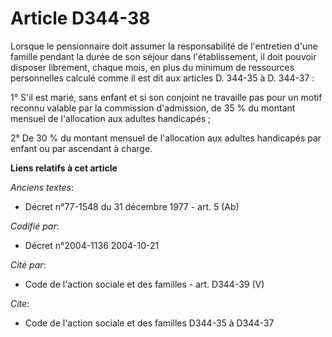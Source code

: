# Article D344-38

Lorsque le pensionnaire doit assumer la responsabilité de l'entretien d'une famille pendant la durée de son séjour dans
l'établissement, il doit pouvoir disposer librement, chaque mois, en plus du minimum de ressources personnelles calculé comme
il est dit aux articles D. 344-35 à D. 344-37 :

1° S'il est marié, sans enfant et si son conjoint ne travaille pas pour un motif reconnu valable par la commission
d'admission, de 35 % du montant mensuel de l'allocation aux adultes handicapés ;

2° De 30 % du montant mensuel de l'allocation aux adultes handicapés par enfant ou par ascendant à charge.

**Liens relatifs à cet article**

_Anciens textes_:

  - Décret n°77-1548 du 31 décembre 1977 - art. 5 (Ab)

_Codifié par_:

  - Décret n°2004-1136 2004-10-21

_Cité par_:

  - Code de l'action sociale et des familles - art. D344-39 (V)

_Cite_:

  - Code de l'action sociale et des familles D344-35 à D344-37

